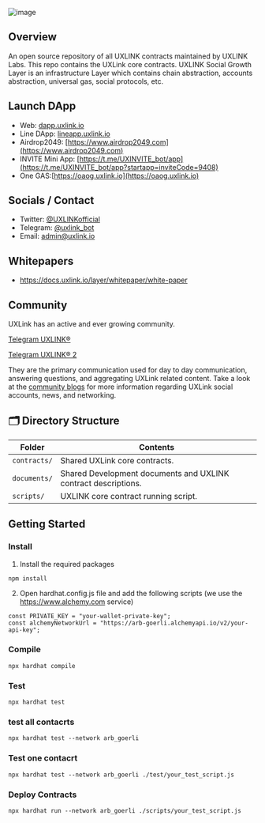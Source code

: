 ![image](https://uxuy.hk.ufileos.com/uxlink-social-layer.png)

## Overview 

An open source repository of all UXLINK contracts maintained by UXLINK Labs. This repo contains the UXLink core contracts. 
UXLINK Social Growth Layer is an infrastructure Layer which contains chain abstraction, accounts abstraction, universal gas, social protocols, etc.

## Launch DApp

- Web: [dapp.uxlink.io](https://dapp.uxlink.io)
- Line DApp: [lineapp.uxlink.io](https://lineapp.uxlink.io)
- Airdrop2049: [https://www.airdrop2049.com](https://www.airdrop2049.com)
- INVITE Mini App: [https://t.me/UXINVITE_bot/app](https://t.me/UXINVITE_bot/app?startapp=inviteCode=9408)
- One GAS:[https://oaog.uxlink.io](https://oaog.uxlink.io)

## Socials / Contact

- Twitter: [@UXLINKofficial](https://x.com/UXLINKofficial)
- Telegram: [@uxlink_bot](https://t.me/uxlink_bot)
- Email: admin@uxlink.io

## Whitepapers
- https://docs.uxlink.io/layer/whitepaper/white-paper
  
## Community
UXLink has an active and ever growing community. 

[Telegram UXLINK® ](https://t.me/uxlinkofficial)

[Telegram UXLINK® 2](https://t.me/uxlinkofficial2)

They are the primary communication used for day to day communication,
answering questions, and aggregating UXLink related content. Take
a look at the [community blogs](https://blog.uxlink.io/) for more information
regarding UXLink social accounts, news, and networking.

## 🗂 Directory Structure

| Folder      | Contents                                                                       |
| ----------- | ------------------------------------------------------------------------------ |
| `contracts/`| Shared UXLink core contracts.                                                  |
| `documents/`| Shared Development documents and UXLINK contract descriptions.                 |
| `scripts/`  | UXLINK core contract running script.                                           |

## Getting Started

### Install

1. Install the required packages
 ```
 npm install
 ```

2. Open hardhat.config.js file and add the following scripts (we use the https://www.alchemy.com service)
  
 ```
 const PRIVATE_KEY = "your-wallet-private-key";
 const alchemyNetworkUrl = "https://arb-goerli.alchemyapi.io/v2/your-api-key";
 ```

### Compile
```
npx hardhat compile
```
### Test
  ```
  npx hardhat test
  ```

### test all contacrts
  ```
  npx hardhat test --network arb_goerli
  ```

### Test one contacrt
  ```
  npx hardhat test --network arb_goerli ./test/your_test_script.js
  ```
### Deploy Contracts
  ```
  npx hardhat run --network arb_goerli ./scripts/your_test_script.js
  ```
